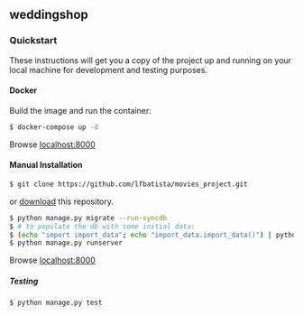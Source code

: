 ## weddingshop
### Quickstart

These instructions will get you a copy of the project up and running on your local machine for development and testing purposes.

#### Docker

Build the image and run the container:

```sh
$ docker-compose up -d
```

Browse [localhost:8000](http://localhost:8000)

#### Manual Installation

```sh
$ git clone https://github.com/lfbatista/movies_project.git
```

or [download](https://github.com/lfbatista/weddingshop/archive/master.zip) this repository.

```sh
$ python manage.py migrate --run-syncdb
$ # to populate the db with some initial data:
$ (echo "import import_data"; echo "import_data.import_data()") | python manage.py shell
$ python manage.py runserver
```

Browse [localhost:8000](http://localhost:8000)

##### Testing

```sh
$ python manage.py test
``` 
